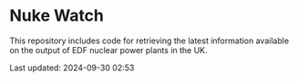 # Nuke Watch

This repository includes code for retrieving the latest information available on the output of EDF nuclear power plants in the UK.

Last updated: 2024-09-30 02:53